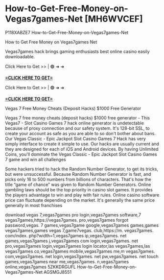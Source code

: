 # How-to-Get-Free-Money-on-Vegas7games-Net [MH6WVCEF]

P118XABZE7 How-to-Get-Free-Money-on-Vegas7games-Net

How to Get Free Money on Vegas7games Net

Vegas7games hack brings gaming enthusiasts best online casino easily downloadable. 

Click Here to Get >> | 🟢 ➜ ➜ 

**[=CLICK HERE TO GET=](https://www.google.com/url?q=https%3A%2F%2Fappbitly.com%2FuxHKU)**

Click Here to Get >> | 🟢 ➜ ➜ 

**[=CLICK HERE TO GET=](https://www.google.com/url?q=https%3A%2F%2Fappbitly.com%2FuxHKU)**

Vegas 7 Free Money Cheats (Deposit Hacks) $1000 Free Generator

Vegas 7 free money cheats (deposit hacks) $1000 free generator - This Vegas7 - Slot Casino Games 7 hack online generator is undetectable because of proxy connection and our safety system. It's 128-bit SSL, to create your account as safe as you are able to so don't bother about bans. Our Vegas Classic - Epic Jackpot Slot Casino Games 7 Hack has very simply interface to create it simple to use. Our hacks are usually current and they are designed for each of iOS and Android devices. By having Unlimited Coins, you'll dominate the Vegas Classic - Epic Jackpot Slot Casino Games 7 game and win all challenges

Some hackers tried to hack the Random Number Generator, to get its tricks, but were unsuccessful. Because Random Number Generator is fast, and picks only 16 to 500 numbers from billions of characters. That's how the title “game of chance” was given to Random Number Generators. Online gambling laws should be the top priority in casino slot games. It provides the players advantage to win and play with fair rules. Online casino software price can fluctuate depending on the market. It's generally the same price generally in most franchises

download vegas 7,vegas7games pro login,vegas7games software,7 vegas7games,https://vegas7games. pro,vegas7games forgot password,vegas. 7 games,vegas7game google,vegas7games games,games vegas7games,games vegas 7,game7vegas. club,https://m. vegas7games. com/index. php?width=1,vegas7games ip,vegas7games. net games,vegas7games j,vegas7games com login,vegas7games. net pro,vegas7games login,vegas7games login locator,las vegas7games,las vegas7games co,vegas7games mobile,vegas7games me,m vegas7games. com,vegas7games. net login,vegas7games. net pw,vegas7games. net touch games,vegas7games near me,vegas7games. n,vegas7games online,vegas7games 5ZKKDRGUFL How-to-Get-Free-Money-on-Vegas7games-Net AGSMGJ8551

